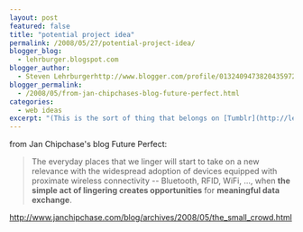 ```yaml
---
layout: post
featured: false
title: "potential project idea"
permalink: /2008/05/27/potential-project-idea/
blogger_blog:
  - lehrburger.blogspot.com
blogger_author:
  - Steven Lehrburgerhttp://www.blogger.com/profile/01324094738204359728noreply@blogger.com
blogger_permalink:
  - /2008/05/from-jan-chipchases-blog-future-perfect.html
categories:
  - web ideas
excerpt: "(This is the sort of thing that belongs on [Tumblr](http://lehrblogger.tumblr.com).)"
---
```

from Jan Chipchase's blog Future Perfect:

>  The everyday places that we linger will start to take on a new relevance with the widespread adoption of devices equipped with proximate wireless connectivity -- Bluetooth, RFID, WiFi, ..., when **the simple act of lingering creates opportunities** for **meaningful data exchange**.

<http://www.janchipchase.com/blog/archives/2008/05/the_small_crowd.html>
